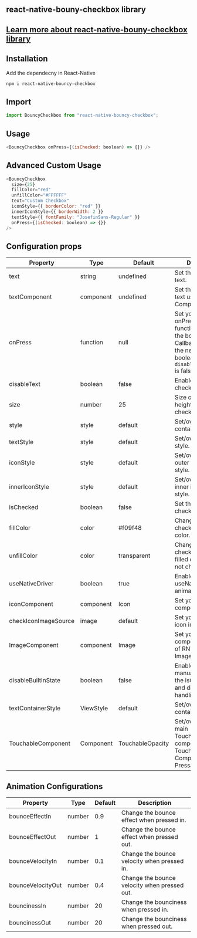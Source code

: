 ## react-native-bouny-checkbox library

## [Learn more about react-native-bouny-checkbox library](https://www.npmjs.com/package/react-native-bouncy-checkbox)

## Installation

Add the dependecny in React-Native

```bash
npm i react-native-bouncy-checkbox
```

## Import 

```JavaScript
import BouncyCheckbox from "react-native-bouncy-checkbox";
```

## Usage

```JavaScript
<BouncyCheckbox onPress={(isChecked: boolean) => {}} />
```

## Advanced Custom Usage

```JavaScript
<BouncyCheckbox
  size={25}
  fillColor="red"
  unfillColor="#FFFFFF"
  text="Custom Checkbox"
  iconStyle={{ borderColor: "red" }}
  innerIconStyle={{ borderWidth: 2 }}
  textStyle={{ fontFamily: "JosefinSans-Regular" }}
  onPress={(isChecked: boolean) => {}}
/>
```

## Configuration props

| Property                | Type       | Default         | Description                                                                                                      |
|-------------------------|------------|-----------------|------------------------------------------------------------------------------------------------------------------|
| text                    | string     | undefined       | Set the checkbox's text.                                                                                         |
| textComponent           | component  | undefined       | Set the checkbox's text using a React Component.                                                                 |
| onPress                 | function   | null            | Set your own onPress functionality after the bounce effect. Callback receives the next `isChecked` boolean if `disableBuiltInState` is false.                           |
| disableText             | boolean    | false           | Enable/disable the checkbox text.                                                                                |
| size                    | number     | 25              | Size of width and height of the checkbox.                                                                        |
| style                   | style      | default         | Set/override the container style.                                                                                |
| textStyle               | style      | default         | Set/override the text style.                                                                                     |
| iconStyle               | style      | default         | Set/override the outer icon container style.                                                                     |
| innerIconStyle          | style      | default         | Set/override the inner icon container style.                                                                     |
| isChecked               | boolean    | false           | Set the default checkbox value.                                                                                  |
| fillColor               | color      | #f09f48         | Change the checkbox's filled color.                                                                             |
| unfillColor             | color      | transparent     | Change the checkbox's un-filled color when it's not checked.                                                      |
| useNativeDriver         | boolean    | true            | Enable/disable the useNativeDriver for animation.                                                               |
| iconComponent           | component  | Icon            | Set your own icon component.                                                                                     |
| checkIconImageSource    | image      | default         | Set your own check icon image.                                                                                   |
| ImageComponent          | component  | Image           | Set your own Image component instead of RN's default Image.                                                      |
| disableBuiltInState     | boolean    | false           | Enable/disable manually handling the isChecked prop and disable built-in handling.                              |
| textContainerStyle      | ViewStyle  | default         | Set/override the text container style.                                                                          |
| TouchableComponent      | Component  | TouchableOpacity | Set/override the main TouchableOpacity component with any Touchable Component like Pressable.                   |


## Animation Configurations

| Property          | Type    | Default | Description                                       |
|-------------------|---------|---------|---------------------------------------------------|
| bounceEffectIn    | number  | 0.9     | Change the bounce effect when pressed in.         |
| bounceEffectOut   | number  | 1       | Change the bounce effect when pressed out.        |
| bounceVelocityIn  | number  | 0.1     | Change the bounce velocity when pressed in.       |
| bounceVelocityOut | number  | 0.4     | Change the bounce velocity when pressed out.      |
| bouncinessIn      | number  | 20      | Change the bounciness when pressed in.            |
| bouncinessOut     | number  | 20      | Change the bounciness when pressed out.           |
